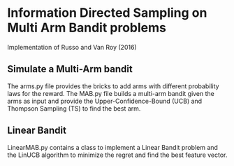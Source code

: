 # Information Directed Sampling on Multi Arm Bandit problems

Implementation of Russo and Van Roy (2016)

## Simulate a Multi-Arm bandit

The arms.py file provides the bricks to add arms with different probability laws for the reward. The MAB.py file builds a multi-arm bandit given 
the arms as input and provide the Upper-Confidence-Bound (UCB) and Thompson Sampling (TS) to find the best arm.

## Linear Bandit

LinearMAB.py contains a class to implement a Linear Bandit problem and the LinUCB algorithm to minimize the regret and find the best feature vector.

